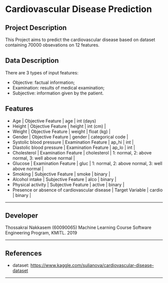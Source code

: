 # Cardiovascular Disease Prediction

## Project Description

This Project aims to predict the cardiovascular disease based on dataset containing 70000 obsevations on 12 features.

## Data Description

There are 3 types of input features:

- Objective: factual information;
- Examination: results of medical examination;
- Subjective: information given by the patient.

## Features

- Age | Objective Feature | age | int (days)
- Height | Objective Feature | height | int (cm) |
- Weight | Objective Feature | weight | float (kg) |
- Gender | Objective Feature | gender | categorical code |
- Systolic blood pressure | Examination Feature | ap_hi | int |
- Diastolic blood pressure | Examination Feature | ap_lo | int |
- Cholesterol | Examination Feature | cholesterol | 1: normal, 2: above normal, 3: well above normal |
- Glucose | Examination Feature | gluc | 1: normal, 2: above normal, 3: well above normal |
- Smoking | Subjective Feature | smoke | binary |
- Alcohol intake | Subjective Feature | alco | binary |
- Physical activity | Subjective Feature | active | binary |
- Presence or absence of cardiovascular disease | Target Variable | cardio | binary |

---

## Developer

Thossakrai Nakkasem (60090065)
Machine Learning Course
Software Engineering Program, KMITL.
2019

---

## References

- dataset: <https://www.kaggle.com/sulianova/cardiovascular-disease-dataset>

---
